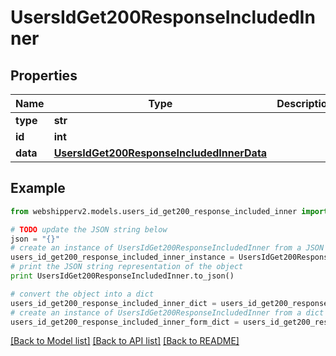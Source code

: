 # UsersIdGet200ResponseIncludedInner


## Properties
Name | Type | Description | Notes
------------ | ------------- | ------------- | -------------
**type** | **str** |  | [optional] 
**id** | **int** |  | [optional] 
**data** | [**UsersIdGet200ResponseIncludedInnerData**](UsersIdGet200ResponseIncludedInnerData.md) |  | [optional] 

## Example

```python
from webshipperv2.models.users_id_get200_response_included_inner import UsersIdGet200ResponseIncludedInner

# TODO update the JSON string below
json = "{}"
# create an instance of UsersIdGet200ResponseIncludedInner from a JSON string
users_id_get200_response_included_inner_instance = UsersIdGet200ResponseIncludedInner.from_json(json)
# print the JSON string representation of the object
print UsersIdGet200ResponseIncludedInner.to_json()

# convert the object into a dict
users_id_get200_response_included_inner_dict = users_id_get200_response_included_inner_instance.to_dict()
# create an instance of UsersIdGet200ResponseIncludedInner from a dict
users_id_get200_response_included_inner_form_dict = users_id_get200_response_included_inner.from_dict(users_id_get200_response_included_inner_dict)
```
[[Back to Model list]](../README.md#documentation-for-models) [[Back to API list]](../README.md#documentation-for-api-endpoints) [[Back to README]](../README.md)


